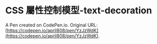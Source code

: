 # CSS 屬性控制模型-text-decoration

A Pen created on CodePen.io. Original URL: [https://codepen.io/april808/pen/YzJzWdK](https://codepen.io/april808/pen/YzJzWdK).

